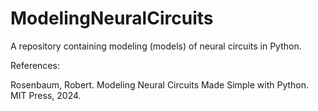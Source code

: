 # ModelingNeuralCircuits
A repository containing modeling (models) of neural circuits in Python.


References: 

Rosenbaum, Robert. Modeling Neural Circuits Made Simple with Python. MIT Press, 2024.


